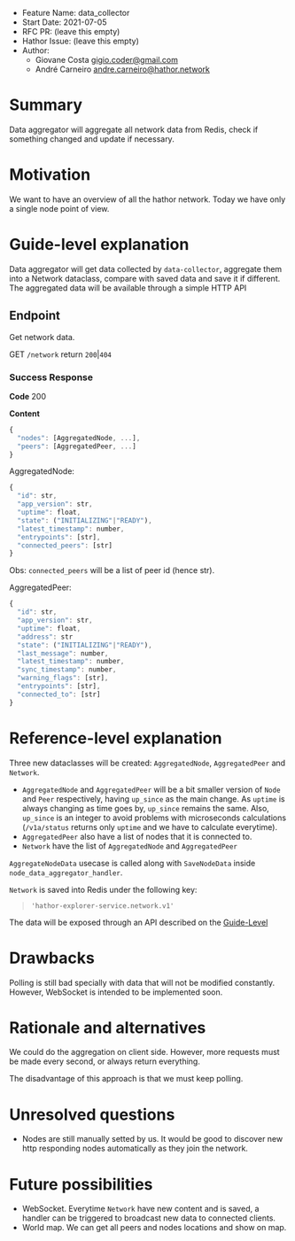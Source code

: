 - Feature Name: data_collector
- Start Date: 2021-07-05
- RFC PR: (leave this empty)
- Hathor Issue: (leave this empty)
- Author:
    - Giovane Costa <gigio.coder@gmail.com>
    - André Carneiro <andre.carneiro@hathor.network>

# Summary
[summary]: #summary

Data aggregator will aggregate all network data from Redis, check if something changed and update if necessary.

# Motivation
[motivation]: #motivation

We want to have an overview of all the hathor network. Today we have only a single node point of view.

# Guide-level explanation
[guide-level-explanation]: #guide-level-explanation

Data aggregator will get data collected by `data-collector`, aggregate them into a Network dataclass, compare with saved data and save it if different.
The aggregated data will be available through a simple HTTP API

## **Endpoint**

Get network data.

GET `/network` return `200`|`404`

### **Success Response**

**Code** 200

**Content**

```js
{
  "nodes": [AggregatedNode, ...],
  "peers": [AggregatedPeer, ...]
}
```

AggregatedNode:

```js
{
  "id": str,
  "app_version": str,
  "uptime": float,
  "state": ("INITIALIZING"|"READY"),
  "latest_timestamp": number,
  "entrypoints": [str],
  "connected_peers": [str]
}
```

Obs: `connected_peers` will be a list of peer id (hence str).

AggregatedPeer:

```js
{
  "id": str,
  "app_version": str,
  "uptime": float,
  "address": str
  "state": ("INITIALIZING"|"READY"),
  "last_message": number,
  "latest_timestamp": number,
  "sync_timestamp": number,
  "warning_flags": [str],
  "entrypoints": [str],
  "connected_to": [str]
}
```

# Reference-level explanation
[reference-level-explanation]: #reference-level-explanation

Three new dataclasses will be created: `AggregatedNode`, `AggregatedPeer` and `Network`.

- `AggregatedNode` and `AggregatedPeer` will be a bit smaller version of `Node` and `Peer` respectively, having `up_since` as the main change.
  As `uptime` is always changing as time goes by, `up_since` remains the same.
  Also, `up_since` is an integer to avoid problems with microseconds calculations (`/v1a/status` returns only `uptime` and we have to calculate everytime).
- `AggregatedPeer` also have a list of nodes that it is connected to.
- `Network` have the list of `AggregatedNode` and `AggregatedPeer`

`AggregateNodeData` usecase is called along with `SaveNodeData` inside `node_data_aggregator_handler`.

`Network` is saved into Redis under the following key:

> `'hathor-explorer-service.network.v1'`

The data will be exposed through an API described on the [Guide-Level](#guide-level-explanation)

# Drawbacks
[drawbacks]: #drawbacks

Polling is still bad specially with data that will not be modified constantly. However, WebSocket is intended to be implemented soon.

# Rationale and alternatives
[rationale-and-alternatives]: #rationale-and-alternatives

We could do the aggregation on client side. However, more requests must be made every second, or always return everything.

The disadvantage of this approach is that we must keep polling.

# Unresolved questions
[unresolved-questions]: #unresolved-questions

- Nodes are still manually setted by us. It would be good to discover new http responding nodes automatically as they join the network.

# Future possibilities
[future-possibilities]: #future-possibilities

- WebSocket. Everytime `Network` have new content and is saved, a handler can be triggered to broadcast new data to connected clients.
- World map. We can get all peers and nodes locations and show on map.
